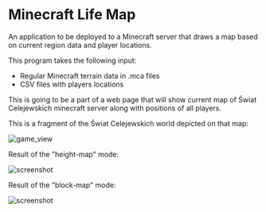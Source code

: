# Minecraft Life Map

An application to be deployed to a Minecraft server that draws a map based on current region data and player locations.

This program takes the following input:
- Regular Minecraft terrain data in .mca files
- CSV files with players locations

This is going to be a part of a web page that will show current map of Świat Celejewskich minecraft server along with positions of all players.

This is a fragment of the Świat Celejewskich world depicted on that map:

![game_view](https://raw.githubusercontent.com/SebastianCelejewski/MinecraftLifeMap/master/doc/game_view.jpeg)

Result of the "height-map" mode:

![screenshot](https://raw.githubusercontent.com/SebastianCelejewski/MinecraftLifeMap/master/doc/screenshot.jpeg)

Result of the "block-map" mode:

![screenshot](https://raw.githubusercontent.com/SebastianCelejewski/MinecraftLifeMap/master/doc/screenshot-2.jpeg)

